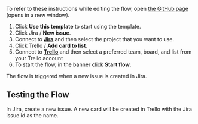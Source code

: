 To refer to these instructions while editing the flow, open [the GitHub page](https://github.com/ot4i/app-connect-templates/blob/main/resources/markdown/Create%20a%20new%20Jira%20issue%20for%20a%20new%20Trello%20card_instructions.md) (opens in a new window).

1.	Click **Use this template** to start using the template.
2.	Click Jira / **New issue**.
3.	Connect to [**Jira**](https://ibm.biz/aasjira) and then select the project that you want to use.
4.	Click Trello / **Add card to list**.
5.	Connect to [**Trello**](https://ibm.biz/aastrello) and then select a preferred team, board, and list from your Trello account
6.	To start the flow, in the banner click **Start flow**.

The flow is triggered when a new issue is created in Jira.

## Testing the Flow

In Jira, create a new issue. A new card will be created in Trello with the Jira issue id as the name.
